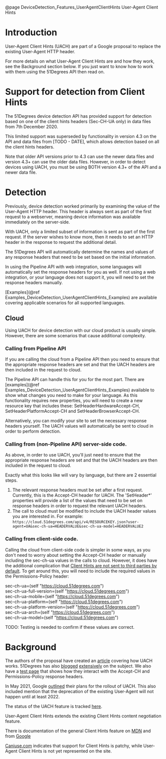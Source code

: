 @page DeviceDetection_Features_UserAgentClientHints User-Agent Client Hints

# Introduction

User-Agent Client Hints (UACH) are part of a Google proposal to replace the 
existing User-Agent HTTP header.

For more details on what User-Agent Client Hints are and how they work,
see the Background section below. If you just want to know how to
work with them using the 51Degrees API then read on.

# Support for detection from Client Hints

The 51Degrees device detection API has provided support for detection 
based on one of the client hints headers (Sec-CH-UA only) in data files 
from 7th December 2020.

This limited support was superseded by functionality in version 4.3
on the API and data files from [TODO - DATE], which allows detection based 
on all the client hints headers.

Note that older API versions prior to 4.3 can use the newer data files and 
version 4.3+ can use the older data files. However, in order to detect
devices using UACH, you must be using BOTH version 4.3+ of the API and 
a newer data file.

# Detection

Previously, device detection worked primarily by examining the 
value of the User-Agent HTTP header. This header is always sent as part 
of the first request to a webserver, meaning device information was 
available immediately on the server-side.

With UACH, only a limited subset of information is sent as part of the 
first request.
If the server wishes to know more, then it needs to set an HTTP header in
the response to request the additional detail.

The 51Degrees API will automatically determine the names and values of
any response headers that need to be set based on the initial information.

In using the Pipeline API with web integration, some languages will
automatically set the response headers for you as well.
If not using a web integration, or your language does not support it, 
you will need to set the response headers manually.

[Examples](@ref Examples_DeviceDetection_UserAgentClientHints_Examples) 
are available covering applicable scenarios for all supported languages.

## Cloud

Using UACH for device detection with our cloud product is usually simple.
However, there are some scenarios that cause additional complexity.

### Calling from Pipeline API

If you are calling the cloud from a Pipeline API then you need 
to ensure that the appropriate response headers are set and that the 
UACH headers are then included in the request to cloud.

The Pipeline API can handle this for you for the most part. There are 
[examples](@ref Examples_DeviceDetection_UserAgentClientHints_Examples) 
available to show what changes you need to make for your language.
As this functionality requires new properties, you will need to create a new resource key that includes these: SetHeaderHardwareAccept-CH, SetHeaderPlatformAccept-CH and SetHeaderBrowserAccept-CH.

Alternatively, you can modify your site to set the necessary response headers yourself. The UACH values will automatically be sent to cloud in order to perform detection.

### Calling from (non-Pipeline API) server-side code.

As above, in order to use UACH, you'll just need to ensure that the 
appropriate response headers are set and that the UACH headers are 
then included in the request to cloud.

Exactly what this looks like will vary by language, but there are 
2 essential steps.

1. The relevant response headers must be set after a first request. Currently, this is the Accept-CH header for UACH. The 'SetHeader*' properties will provide a list of the values that need to be set on response headers in order to request the relevant UACH headers. 
2. The call to cloud must be modified to include the UACH header values you are interested in. For example: `https://cloud.51degrees.com/api/v4/RESOURCEKEY.json?user-agent=UA&sec-ch-ua=HEADERVALUE&sec-ch-ua-model=HEADERVALUE2`

### Calling from client-side code. 

Calling the cloud from client-side code is simpler in some ways, as you 
don't need to worry about setting the Accept-CH header or manually 
including the sec-ch-ua values in the calls to cloud.
However, it does have the additional complication that 
[Client Hints are not sent to third parties by default](https://web.dev/user-agent-client-hints/#hint-scope-and-cross-origin-requests).
To get around this, you will need to include the required values in the 
Permissions-Policy header:

sec-ch-ua=(self "https://cloud.51degrees.com")  
sec-ch-ua-full-version=(self "https://cloud.51degrees.com")  
sec-ch-ua-mobile=(self "https://cloud.51degrees.com")  
sec-ch-ua-platform=(self "https://cloud.51degrees.com")  
sec-ch-ua-platform-version=(self "https://cloud.51degrees.com")  
sec-ch-ua-arch=(self "https://cloud.51degrees.com")  
sec-ch-ua-model=(self "https://cloud.51degrees.com")  

TODO: Testing is needed to confirm if these values are correct.

# Background

The authors of the proposal have created an [article](https://web.dev/user-agent-client-hints) 
covering how UACH works.
51Degrees has also [blogged](https://51degrees.com/blog/user-agent-client-hints-chrome-89-update) 
[extensively](https://51degrees.com/blog/user-agent-client-hints-update-september-2020) on the subject.
We also have a [test page](https://51degrees.com/client-hints) that shows how they interact with the Accept-CH and Permissions-Policy response headers.

In May 2021, Google [outlined](https://blog.chromium.org/2021/05/update-on-user-agent-string-reduction.html) their plans for the rollout of UACH. This also included mention that the deprecation of the existing User-Agent will not happen until at least 2022.

The status of the UACH feature is tracked [here](https://www.chromestatus.com/feature/5995832180473856).

User-Agent Client Hints extends the existing Client Hints content 
negotiation feature.

There is documentation of the general Client Hints feature on 
[MDN](https://developer.mozilla.org/en-US/docs/Glossary/Client_hints) and
from [Google](https://developers.google.com/web/fundamentals/performance/optimizing-content-efficiency/client-hints)

[Caniuse.com](https://caniuse.com/client-hints-dpr-width-viewport) indicates 
that support for Client Hints is patchy, while User-Agent Client Hints 
is not yet represented on the site.







